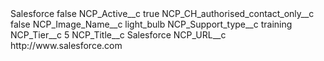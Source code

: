 <?xml version="1.0" encoding="UTF-8"?>
<CustomMetadata xmlns="http://soap.sforce.com/2006/04/metadata" xmlns:xsi="http://www.w3.org/2001/XMLSchema-instance" xmlns:xsd="http://www.w3.org/2001/XMLSchema">
    <label>Salesforce</label>
    <protected>false</protected>
    <values>
        <field>NCP_Active__c</field>
        <value xsi:type="xsd:boolean">true</value>
    </values>
    <values>
        <field>NCP_CH_authorised_contact_only__c</field>
        <value xsi:type="xsd:boolean">false</value>
    </values>
    <values>
        <field>NCP_Image_Name__c</field>
        <value xsi:type="xsd:string">light_bulb</value>
    </values>
    <values>
        <field>NCP_Support_type__c</field>
        <value xsi:type="xsd:string">training</value>
    </values>
    <values>
        <field>NCP_Tier__c</field>
        <value xsi:type="xsd:string">5</value>
    </values>
    <values>
        <field>NCP_Title__c</field>
        <value xsi:type="xsd:string">Salesforce</value>
    </values>
    <values>
        <field>NCP_URL__c</field>
        <value xsi:type="xsd:string">http://www.salesforce.com</value>
    </values>
</CustomMetadata>
